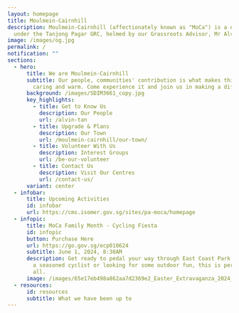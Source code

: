 ```yaml
---
layout: homepage
title: Moulmein-Cairnhill
description: Moulmein-Cairnhill (affectionately known as "MoCa") is a division
  under the Tanjong Pagar GRC, helmed by our Grassroots Advisor, Mr Alvin Tan.
image: /images/og.jpg
permalink: /
notification: ""
sections:
  - hero:
      title: We are Moulmein-Cairnhill
      subtitle: Our people, communities' contribution is what makes this town special,
        caring and warm. Come experience it and join us in making a difference.
      background: /images/SDIM3661_copy.jpg
      key_highlights:
        - title: Get to Know Us
          description: Our People
          url: /alvin-tan
        - title: Upgrade & Plans
          description: Our Town
          url: /moulmein-cairnhill/our-town/
        - title: Volunteer With Us
          description: Interest Groups
          url: /be-our-volunteer
        - title: Contact Us
          description: Visit Our Centres
          url: /contact-us/
      variant: center
  - infobar:
      title: Upcoming Activities
      id: infobar
      url: https://cms.isomer.gov.sg/sites/pa-moca/homepage
  - infopic:
      title: MoCa Family Month - Cycling Fiesta
      id: infopic
      button: Purchase Here
      url: https://go.gov.sg/ecp010624
      subtitle: June 1, 2024, 8:30AM
      description: Get ready to pedal your way through East Coast Park! Whether you're
        a seasoned cyclist or looking for some outdoor fun, this is perfect for
        all.
      image: /images/65e17eb498a862aa7d2369e2_Easter_Extravaganza_2024_Poster_vetted_page_0001.jpg
  - resources:
      id: resources
      subtitle: What we have been up to
---
```

